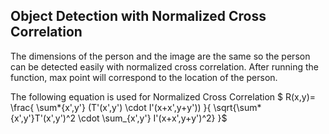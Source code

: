 ## Object Detection with Normalized Cross Correlation

The dimensions of the person and the image are the same so the person can be detected easily with normalized cross correlation. After running the function, max point will correspond to the location of the person.

The following equation is used for Normalized Cross Correlation
$ R(x,y)= \frac{ \sum*{x',y'} (T'(x',y') \cdot I'(x+x',y+y')) }{ \sqrt{\sum*{x',y'}T'(x',y')^2 \cdot \sum\_{x',y'} I'(x+x',y+y')^2} }$
